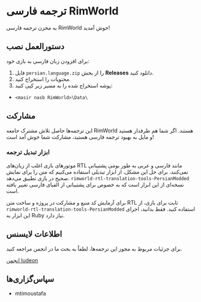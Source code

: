 # ترجمه فارسی RimWorld

به مخزن ترجمه فارسی RimWorld خوش آمدید!

## دستورالعمل نصب
برای افزودن زبان فارسی به بازی خود:
1. فایل `persian.language.zip` را از بخش **Releases** دانلود کنید.
2. محتویات را استخراج کنید.
3. پوشه استخراج شده را به مسیر زیر کپی کنید:
* ` <masir nasb RimWorld>\Data\ `


## مشارکت
این ترجمه‌ها حاصل تلاش مشترک جامعه RimWorld هستند. اگر شما هم طرفدار هستید و مایل به بهبود ترجمه فارسی هستید، مشارکت شما خوش آمد است!

### ابزار تبدیل ترجمه
موتورهای بازی اغلب از زبان‌های RTL مانند فارسی و عربی به طور بومی پشتیبانی نمی‌کنند. برای حل این مشکل، از ابزار تبدیلی استفاده می‌کنیم که متن را برای نمایش صحیح در بازی تطبیق می‌دهد. `rimworld-rtl-translation-tools-PersianModded` نسخه‌ای از این ابزار است که به خصوص برای پشتیبانی از الفبای فارسی تغییر یافته است.

برای آزمایش کد منبع و مشارکت در پروژه و ساخت متن RTL ثابت برای بازی، از `rimworld-rtl-translation-tools-PersianModded` استفاده کنید. فقط بدانید، اجرای این ابزار به Ruby نیاز دارد.

## اطلاعات لایسنس
برای جزئیات مربوط به مجوز این ترجمه‌ها، لطفاً به بحث ما در انجمن مراجعه کنید.

[انجمن ludeon](http://ludeon.com/forums/index.php?topic=2933.0)

## سپاس‌گزاری‌ها
- mtimoustafa
